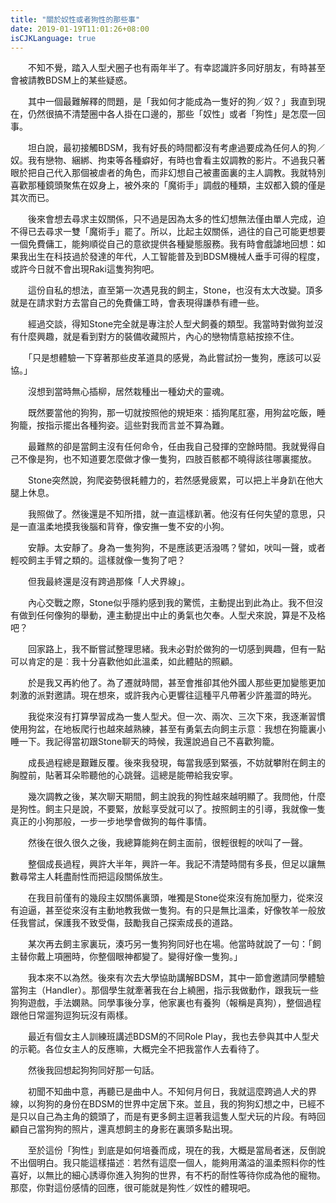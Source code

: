 ```yaml
---
title: "關於奴性或者狗性的那些事"
date: 2019-01-19T11:01:26+08:00
isCJKLanguage: true
---
```


　　不知不覺，踏入人型犬圈子也有兩年半了。有幸認識許多同好朋友，有時甚至會被請教BDSM上的某些疑惑。

　　其中一個最難解釋的問題，是「我如何才能成為一隻好的狗／奴？」我直到現在，仍然很搞不清楚圈中各人掛在口邊的，那些「奴性」或者「狗性」是怎麼一回事。

　　坦白說，最初接觸BDSM，我有好長的時間都沒有考慮過要成為任何人的狗／奴。我有戀物、綑綁、拘束等各種癖好，有時也會看主奴調教的影片。不過我只著眼於把自己代入那個被虐者的角色，而非幻想自己被畫面裏的主人調教。我就特別喜歡那種鏡頭聚焦在奴身上，被外來的「魔術手」調戲的種類，主奴都入鏡的僅是其次而已。

　　後來會想去尋求主奴關係，只不過是因為太多的性幻想無法僅由單人完成，迫不得已去尋求一雙「魔術手」罷了。所以，比起主奴關係，過往的自己可能更想要一個免費傭工，能夠順從自己的意欲提供各種變態服務。我有時會戲謔地回想：如果我出生在科技過於發達的年代，人工智能普及到BDSM機械人垂手可得的程度，或許今日就不會出現Raki這隻狗狗吧。

　　這份自私的想法，直至第一次遇見我的飼主，Stone，也沒有太大改變。頂多就是在請求對方去當自己的免費傭工時，會表現得謙恭有禮一些。

　　經過交談，得知Stone完全就是專注於人型犬飼養的類型。我當時對做狗並沒有什麼興趣，就是看到對方的裝備收藏照片，內心的戀物情意結按捺不住。

　　「只是想體驗一下穿著那些皮革道具的感覺，為此嘗試扮一隻狗，應該可以妥協。」

　　沒想到當時無心插柳，居然栽種出一種幼犬的靈魂。

　　既然要當他的狗狗，那一切就按照他的規矩來︰插狗尾肛塞，用狗盆吃飯，睡狗籠，按指示擺出各種狗姿。這些對我而言並不算為難。

　　最難熬的卻是當飼主沒有任何命令，任由我自己發揮的空餘時間。我就覺得自己不像是狗，也不知道要怎麼做才像一隻狗，四肢百骸都不曉得該往哪裏擺放。

　　Stone突然說，狗爬姿勢很耗體力的，若然感覺疲累，可以把上半身趴在他大腿上休息。

　　我照做了。然後還是不知所措，就一直這樣趴著。他沒有任何失望的意思，只是一直溫柔地摸我後腦和背脊，像安撫一隻不安的小狗。

　　安靜。太安靜了。身為一隻狗狗，不是應該更活潑嗎？譬如，吠叫一聲，或者輕咬飼主手臂之類的。這樣就像一隻狗了吧？

　　但我最終還是沒有跨過那條「人犬界線」。

　　內心交戰之際，Stone似乎隱約感到我的驚慌，主動提出到此為止。我不但沒有做到任何像狗的舉動，連主動提出中止的勇氣也欠奉。人型犬來說，算是不及格吧？

　　回家路上，我不斷嘗試整理思緒。我未必對於做狗的一切感到興趣，但有一點可以肯定的是︰我十分喜歡他如此溫柔，如此體貼的照顧。

　　於是我又再約他了。為了遷就時間，甚至會推卻其他外國人那些更加變態更加刺激的派對邀請。現在想來，或許我內心更響往這種平凡帶著少許羞澀的時光。

　　我從來沒有打算學習成為一隻人型犬。但一次、兩次、三次下來，我逐漸習慣使用狗盆，在地板爬行也越來越熟練，甚至有勇氣去向飼主示意︰我想在狗籠裏小睡一下。我記得當初跟Stone聊天的時候，我還說過自己不喜歡狗籠。

　　成長過程總是艱難反覆。後來我發現，每當我感到緊張，不妨就攀附在飼主的胸膛前，貼著耳朵聆聽他的心跳聲。這總是能帶給我安寧。

　　幾次調教之後，某次聊天期間，飼主說我的狗性越來越明顯了。我問他，什麼是狗性。飼主只是說，不要緊，放鬆享受就可以了。按照飼主的引導，我就像一隻真正的小狗那般，一步一步地學會做狗的每件事情。

　　然後在很久很久之後，我總算能夠在飼主面前，很輕很輕的吠叫了一聲。

　　整個成長過程，興許大半年，興許一年。我記不清楚時間有多長，但足以讓無數尋常主人耗盡耐性而把這段關係放生。

　　在我目前僅有的幾段主奴關係裏頭，唯獨是Stone從來沒有施加壓力，從來沒有迫逼，甚至從來沒有主動地教我做一隻狗。有的只是無比溫柔，好像牧羊一般放任我嘗試，保護我不致受傷，鼓勵我自己探索成長的道路。

　　某次再去飼主家裏玩，湊巧另一隻狗狗同好也在場。他當時就說了一句：「飼主替你戴上項圈時，你整個眼神都變了。變得好像一隻狗。」

　　我本來不以為然。後來有次去大學協助講解BDSM，其中一節會邀請同學體驗當狗主（Handler）。那個學生就牽著我在台上繞圈，指示我做動作，跟我玩一些狗狗遊戲，手法嫻熟。同學事後分享，他家裏也有養狗（報稱是真狗），整個過程跟他日常遛狗逗狗玩沒有兩樣。

　　最近有個女主人訓練班講述BDSM的不同Role Play，我也去參與其中人型犬的示範。各位女主人的反應嘛，大概完全不把我當作人去看待了。

　　然後我回想起狗狗同好那一句話。

　　初聞不知曲中意，再聽已是曲中人。不知何月何日，我就這麼跨過人犬的界線，以狗狗的身份在BDSM的世界中定居下來。並且，我的狗狗幻想之中，已經不是只以自己為主角的鏡頭了，而是有更多飼主逗著我這隻人型犬玩的片段。有時回顧自己當狗狗的照片，還真想飼主的身影在裏頭多點出現。

　　至於這份「狗性」到底是如何培養而成，現在的我，大概是當局者迷，反倒說不出個明白。我只能這樣描述︰若然有這麼一個人，能夠用滿溢的溫柔照料你的性喜好，以無比的細心誘導你進入狗狗的世界，有不朽的耐性等待你成為他的寵物。那麼，你對這份感情的回應，很可能就是狗性／奴性的體現吧。

